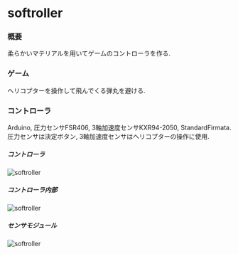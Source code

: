 # softroller

### 概要
柔らかいマテリアルを用いてゲームのコントローラを作る.

### ゲーム
ヘリコプターを操作して飛んでくる弾丸を避ける.

### コントローラ
Arduino, 圧力センサFSR406, 3軸加速度センサKXR94-2050, StandardFirmata.  
圧力センサは決定ボタン, 3軸加速度センサはヘリコプターの操作に使用.

##### コントローラ
![softroller](./img/softroller.jpg)

##### コントローラ内部
![softroller](./img/softroller_all.jpg)

##### センサモジュール
![softroller](./img/softroller_sensor.jpg)
